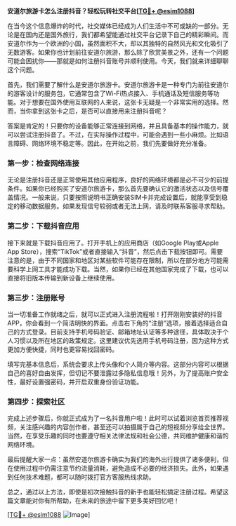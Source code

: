 **安道尔旅游卡怎么注册抖音？轻松玩转社交平台[[TG💪+ @esim1088](https://t.me/s/esim1088)]**

在当今这个信息爆炸的时代，社交媒体已经成为人们生活中不可或缺的一部分。无论是在国内还是国外旅行，我们都希望能通过社交平台记录下自己的精彩瞬间。而安道尔作为一个欧洲的小国，虽然面积不大，却以其独特的自然风光和文化吸引了无数游客。如果你也计划前往安道尔旅游，那么除了欣赏美景之外，还有一个问题可能会困扰你——那就是如何注册抖音账号并顺利使用。今天，我们就来详细聊聊这个问题。

首先，我们需要了解什么是安道尔旅游卡。安道尔旅游卡是一种专门为前往安道尔的游客设计的服务包，它通常包含了Wi-Fi热点接入、手机通话及短信服务等功能。对于想要在国外使用互联网的人来说，这张卡无疑是一个非常实用的选择。然而，当你拿到这张卡之后，是否可以直接用来注册抖音呢？

答案是肯定的！只要你的设备能够正常连接到网络，并且具备基本的操作能力，就可以尝试注册抖音了。不过，在实际操作过程中，可能会遇到一些小麻烦。比如语言障碍、网络环境不稳定等。因此，在开始之前，我们先要做好充分准备。

### 第一步：检查网络连接

无论是注册抖音还是正常使用其他应用程序，良好的网络环境都是必不可少的前提条件。如果你已经购买了安道尔旅游卡，那么首先要确认它的激活状态以及信号覆盖情况。一般来说，只要按照说明书正确安装SIM卡并完成设置后，就能享受到稳定的移动数据服务。如果发现信号较弱或者无法上网，请及时联系客服寻求帮助。

### 第二步：下载抖音应用

接下来就是下载抖音应用了。打开手机上的应用商店（如Google Play或Apple App Store），搜索“TikTok”或者直接输入“抖音”，然后点击下载按钮即可。需要注意的是，由于不同国家和地区对某些软件可能存在限制，所以在部分地方可能需要科学上网工具才能成功下载。当然，如果你已经在其他国家完成了下载，也可以直接将旧版本传输到新设备上继续使用。

### 第三步：注册账号

当一切准备工作就绪之后，就可以正式进入注册流程啦！打开刚刚安装好的抖音APP，你会看到一个简洁明快的界面。点击右下角的“注册”选项，接着选择适合自己的方式登录。目前支持手机号码验证、邮箱地址认证等多种途径，具体取决于个人习惯以及所在地区的政策规定。这里建议优先选用手机号码注册，因为这种方式更加方便快捷，同时也更容易找回密码。

填写完基本信息后，系统会要求上传头像和个人简介等内容。这部分内容可以根据自己的喜好自由发挥，但切记不要泄露过多隐私信息哦！另外，为了提高账户安全性，最好设置强密码，并开启双重身份验证功能。

### 第四步：探索社区

完成上述步骤后，你就正式成为了一名抖音用户啦！此时可以试着浏览首页推荐视频，关注感兴趣的内容创作者，甚至还可以拍摄属于自己的短视频分享给全世界。当然，在享受乐趣的同时也要遵守相关法律法规和社会公德，共同维护健康和谐的网络环境。

最后提醒大家一点：虽然安道尔旅游卡确实为我们的海外出行提供了诸多便利，但在使用过程中仍需注意节约流量消耗，避免造成不必要的经济损失。此外，如果遇到任何技术难题，都可以随时拨打官方客服热线求助。

总之，通过以上方法，即使是初次接触抖音的新手也能轻松搞定注册过程。希望这篇文章能对你有所帮助，在未来的旅途中留下更多美好回忆吧！

[[TG💪+ @esim1088](https://t.me/s/esim1088) ![Image](https://i.postimg.cc/4NQfJmqS/Snipaste-2025-05-13-00-14-12.png)]